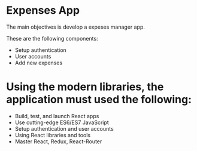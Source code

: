 # Expenses App
The main objectives is develop a expeses manager app.

These are the following components:

- Setup authentication
- User accounts
- Add new expenses

# Using the modern libraries, the application must used the following:

- Build, test, and launch React apps
- Use cutting-edge ES6/ES7 JavaScript
- Setup authentication and user accounts
- Using React libraries and tools
- Master React, Redux, React-Router

